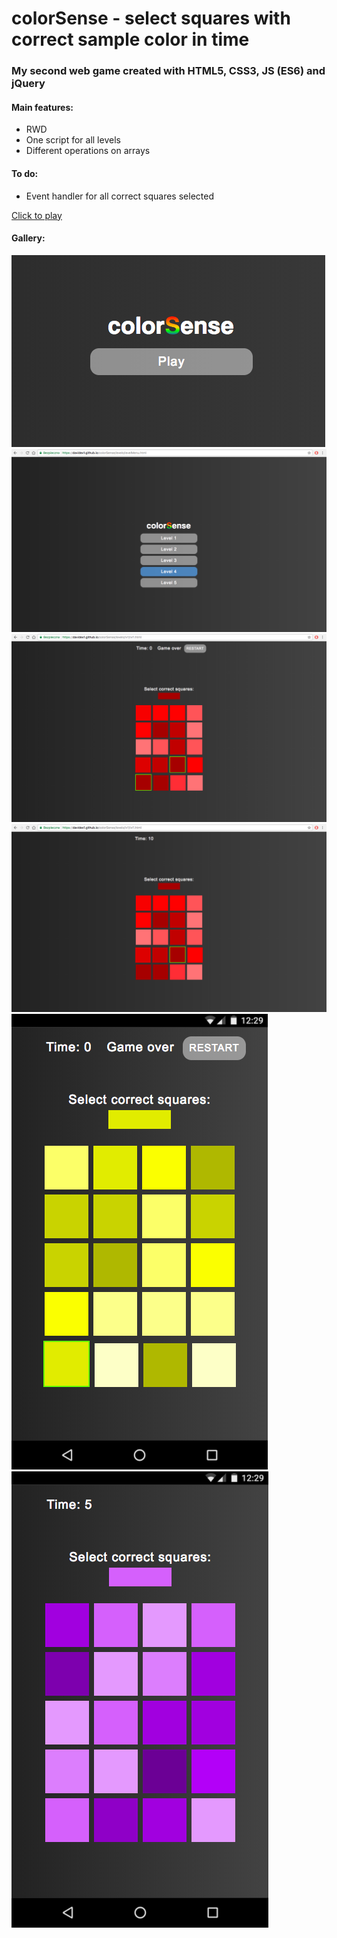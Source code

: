 # colorSense - select squares with correct sample color in time

### My second web game created with HTML5, CSS3, JS (ES6) and jQuery

#### Main features:
* RWD
* One script for all levels
* Different operations on arrays

#### To do:
* Event handler for all correct squares selected
 

[Click to play ](https://davidex1.github.io/colorSense/)

#### Gallery:
![Alt text](/imgs/1.png)
![Alt text](/imgs/2.png)
![Alt text](/imgs/3.png)
![Alt text](/imgs/4.png)
![Alt text](/imgs/5.png)
![Alt text](/imgs/6.png)

